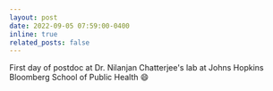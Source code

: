 ```yaml
---
layout: post
date: 2022-09-05 07:59:00-0400
inline: true
related_posts: false
---
```


First day of postdoc at Dr. Nilanjan Chatterjee's lab at Johns Hopkins Bloomberg School of Public Health 😄
